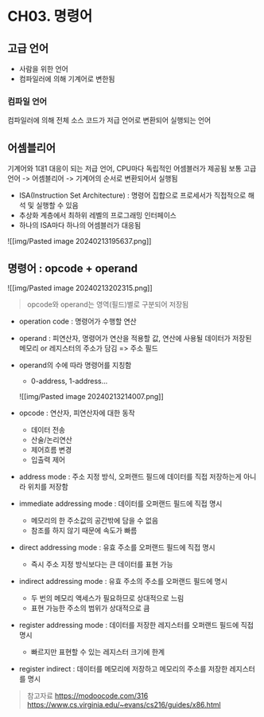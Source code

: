 # CH03. 명령어

## 고급 언어

- 사람을 위한 언어
- 컴파일러에 의해 기계어로 변한됨

### 컴파일 언어
컴파일러에 의해 전체 소스 코드가 저급 언어로 변환되어 실행되는 언어

## 어셈블리어

기계어와 1대1 대응이 되는 저급 언어, CPU마다 독립적인 어셈블러가 제공됨
보통 고급 언어 -> 어셈블리어 -> 기계어의 순서로 변환되어서 실행됨
- ISA(Instruction Set Architecture) : 명령어 집합으로 프로세서가 직접적으로 해석 및 실행할 수 있음
- 추상화 계층에서 최하위 레벨의 프로그래밍 인터페이스
- 하나의 ISA마다 하나의 어셈블러가 대응됨

![[img/Pasted image 20240213195637.png]]


## 명령어 : opcode + operand

![[img/Pasted image 20240213202315.png]]

> opcode와 operand는 영역(필드)별로 구분되어 저장됨
- operation code : 명령어가 수행할 연산
- operand : 피연산자, 명령어가 연산을 적용할 값,
	  연산에 사용될 데이터가 저장된 메모리 or 레지스터의 주소가 담김 => 주소 필드
- operand의 수에 따라 명령어를 지칭함
	- 0-address, 1-address...
	
	![[img/Pasted image 20240213214007.png]]

- opcode : 연산자, 피연산자에 대한 동작
	- 데이터 전송 
	- 산술/논리연산
	- 제어흐름 변경
	- 입출력 제어
	
- address mode : 주소 지정 방식, 오퍼랜드 필드에 데이터를 직접 저장하는게 아니라 위치를 저장함
- immediate addressing mode : 데이터를 오퍼랜드 필드에 직접 명시
	- 메모리의 한 주소값의 공간밖에 담을 수 없음
	- 참조를 하지 않기 때문에 속도가 빠름
- direct addressing mode : 유효 주소를 오퍼랜드 필드에 직접 명시
	- 즉시 주소 지정 방식보다는 큰 데이터를 표현 가능
- indirect addressing mode : 유효 주소의 주소를 오퍼랜드 필드에 명시
	- 두 번의 메모리 액세스가 필요하므로 상대적으로 느림
	- 표현 가능한 주소의 범위가 상대적으로 큼
- register addressing mode : 데이터를 저장한 레지스터를 오퍼랜드 필드에 직접 명시
	-  빠르지만 표현할 수 있는 레지스터 크기에 한계
- register indirect : 데이터를 메모리에 저장하고 메모리의 주소를 저장한 레지스터를 명시

> 참고자료
	https://modoocode.com/316
	https://www.cs.virginia.edu/~evans/cs216/guides/x86.html
